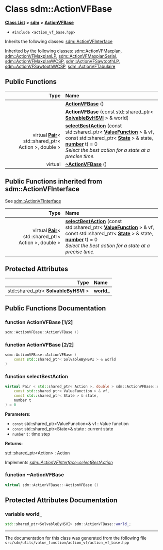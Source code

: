 
# Class sdm::ActionVFBase

<link rel="stylesheet" href="https://cdnjs.cloudflare.com/ajax/libs/KaTeX/0.5.1/katex.min.css">
<link rel="stylesheet" href="https://cdn.jsdelivr.net/github-markdown-css/2.2.1/github-markdown.css"/>



[**Class List**](annotated.md) **>** [**sdm**](namespacesdm.md) **>** [**ActionVFBase**](classsdm_1_1ActionVFBase.md)





* `#include <action_vf_base.hpp>`



Inherits the following classes: [sdm::ActionVFInterface](classsdm_1_1ActionVFInterface.md)


Inherited by the following classes: [sdm::ActionVFMaxplan](classsdm_1_1ActionVFMaxplan.md),  [sdm::ActionVFMaxplanLP](classsdm_1_1ActionVFMaxplanLP.md),  [sdm::ActionVFMaxplanSerial](classsdm_1_1ActionVFMaxplanSerial.md),  [sdm::ActionVFMaxplanWCSP](classsdm_1_1ActionVFMaxplanWCSP.md),  [sdm::ActionVFSawtoothLP](classsdm_1_1ActionVFSawtoothLP.md),  [sdm::ActionVFSawtoothWCSP](classsdm_1_1ActionVFSawtoothWCSP.md),  [sdm::ActionVFTabulaire](classsdm_1_1ActionVFTabulaire.md)














## Public Functions

| Type | Name |
| ---: | :--- |
|   | [**ActionVFBase**](classsdm_1_1ActionVFBase.md#function-actionvfbase-1-2) () <br> |
|   | [**ActionVFBase**](classsdm_1_1ActionVFBase.md#function-actionvfbase-2-2) (const std::shared\_ptr&lt; [**SolvableByHSVI**](classsdm_1_1SolvableByHSVI.md) &gt; & world) <br> |
| virtual [**Pair**](namespacesdm.md#typedef-pair)&lt; std::shared\_ptr&lt; Action &gt;, double &gt; | [**selectBestAction**](classsdm_1_1ActionVFBase.md#function-selectbestaction) (const std::shared\_ptr&lt; [**ValueFunction**](classsdm_1_1ValueFunction.md) &gt; & vf, const std::shared\_ptr&lt; [**State**](classsdm_1_1State.md) &gt; & state, [**number**](namespacesdm.md#typedef-number) t) = 0<br>_Select the best action for a state at a precise time._  |
| virtual  | [**~ActionVFBase**](classsdm_1_1ActionVFBase.md#function-actionvfbase) () <br> |

## Public Functions inherited from sdm::ActionVFInterface

See [sdm::ActionVFInterface](classsdm_1_1ActionVFInterface.md)

| Type | Name |
| ---: | :--- |
| virtual [**Pair**](namespacesdm.md#typedef-pair)&lt; std::shared\_ptr&lt; Action &gt;, double &gt; | [**selectBestAction**](classsdm_1_1ActionVFInterface.md#function-selectbestaction) (const std::shared\_ptr&lt; [**ValueFunction**](classsdm_1_1ValueFunction.md) &gt; & vf, const std::shared\_ptr&lt; [**State**](classsdm_1_1State.md) &gt; & state, [**number**](namespacesdm.md#typedef-number) t) = 0<br>_Select the best action for a state at a precise time._  |







## Protected Attributes

| Type | Name |
| ---: | :--- |
|  std::shared\_ptr&lt; [**SolvableByHSVI**](classsdm_1_1SolvableByHSVI.md) &gt; | [**world\_**](classsdm_1_1ActionVFBase.md#variable-world-)  <br> |








## Public Functions Documentation


### function ActionVFBase [1/2]


```cpp
sdm::ActionVFBase::ActionVFBase () 
```



### function ActionVFBase [2/2]


```cpp
sdm::ActionVFBase::ActionVFBase (
    const std::shared_ptr< SolvableByHSVI > & world
) 
```



### function selectBestAction 


```cpp
virtual Pair < std::shared_ptr< Action >, double > sdm::ActionVFBase::selectBestAction (
    const std::shared_ptr< ValueFunction > & vf,
    const std::shared_ptr< State > & state,
    number t
) = 0
```




**Parameters:**


* `const` std::shared\_ptr&lt;ValueFunction&gt;& vf : Value function 
* `const` std::shared\_ptr&lt;State&gt;& state : current state 
* `number` t : time step 



**Returns:**

std::shared\_ptr&lt;Action&gt; : Action 




        
Implements [*sdm::ActionVFInterface::selectBestAction*](classsdm_1_1ActionVFInterface.md#function-selectbestaction)


### function ~ActionVFBase 


```cpp
virtual sdm::ActionVFBase::~ActionVFBase () 
```


## Protected Attributes Documentation


### variable world\_ 


```cpp
std::shared_ptr<SolvableByHSVI> sdm::ActionVFBase::world_;
```



------------------------------
The documentation for this class was generated from the following file `src/sdm/utils/value_function/action_vf/action_vf_base.hpp`